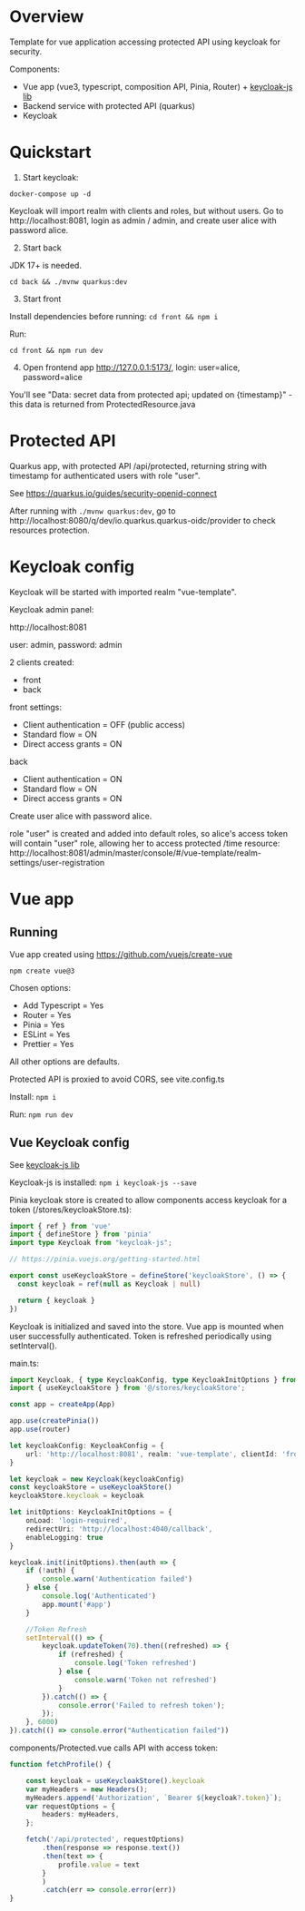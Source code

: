 # Overview

Template for vue application accessing protected API using keycloak for security.

Components:
* Vue app (vue3, typescript, composition API, Pinia, Router) + [keycloak-js lib](https://www.keycloak.org/securing-apps/vue)
* Backend service with protected API (quarkus)
* Keycloak

# Quickstart

1. Start keycloak:

```shell
docker-compose up -d
```

Keycloak will import realm with clients and roles, but without users. Go to http://localhost:8081, login as admin / admin, and create user alice with password alice.

2. Start back

JDK 17+ is needed.

```shell
cd back && ./mvnw quarkus:dev
```

3. Start front

Install dependencies before running: ```cd front && npm i```

Run:

```shell
cd front && npm run dev
```

4. Open frontend app http://127.0.0.1:5173/, login: user=alice, password=alice

You'll see "Data: secret data from protected api; updated on {timestamp}" - this data is returned from ProtectedResource.java

# Protected API

Quarkus app, with protected API /api/protected, returning string with timestamp for authenticated users with role "user".

See https://quarkus.io/guides/security-openid-connect

After running with ```./mvnw quarkus:dev```, go to http://localhost:8080/q/dev/io.quarkus.quarkus-oidc/provider to check resources protection.

# Keycloak config
Keycloak will be started with imported realm "vue-template".

Keycloak admin panel:

http://localhost:8081

user: admin, password: admin

2 clients created:
* front
* back

front settings:
* Client authentication = OFF (public access)
* Standard flow = ON
* Direct access grants = ON

back 
* Client authentication = ON
* Standard flow = ON
* Direct access grants = ON

Create user alice with password alice.

role "user" is created and added into default roles, so alice's access token will contain "user" role, allowing her to access protected /time resource: http://localhost:8081/admin/master/console/#/vue-template/realm-settings/user-registration 

# Vue app

## Running
Vue app created using https://github.com/vuejs/create-vue

```shell
npm create vue@3
```

Chosen options:
* Add Typescript = Yes
* Router = Yes
* Pinia = Yes
* ESLint = Yes
* Prettier = Yes

All other options are defaults.

Protected API is proxied to avoid CORS, see vite.config.ts

Install: ```npm i```

Run: ```npm run dev```

## Vue Keycloak config

See [keycloak-js lib](https://www.keycloak.org/securing-apps/vue)

Keycloak-js is installed: ```npm i keycloak-js --save```

Pinia keycloak store is created to allow components access keycloak for a token (/stores/keycloakStore.ts):

```typescript
import { ref } from 'vue'
import { defineStore } from 'pinia'
import type Keycloak from "keycloak-js";

// https://pinia.vuejs.org/getting-started.html

export const useKeycloakStore = defineStore('keycloakStore', () => {
  const keycloak = ref(null as Keycloak | null)

  return { keycloak }
})

```

Keycloak is initialized and saved into the store. Vue app is mounted when user successfully authenticated. Token is refreshed periodically using setInterval().

main.ts:

```typescript
import Keycloak, { type KeycloakConfig, type KeycloakInitOptions } from "keycloak-js";
import { useKeycloakStore } from '@/stores/keycloakStore';

const app = createApp(App)

app.use(createPinia())
app.use(router)

let keycloakConfig: KeycloakConfig = {
    url: 'http://localhost:8081', realm: 'vue-template', clientId: 'front'
}

let keycloak = new Keycloak(keycloakConfig)
const keycloakStore = useKeycloakStore()
keycloakStore.keycloak = keycloak

let initOptions: KeycloakInitOptions = {
    onLoad: 'login-required',
    redirectUri: 'http://localhost:4040/callback',
    enableLogging: true
}

keycloak.init(initOptions).then(auth => {
    if (!auth) {
        console.warn('Authentication failed')
    } else {
        console.log('Authenticated')
        app.mount('#app')
    }

    //Token Refresh
    setInterval(() => {
        keycloak.updateToken(70).then((refreshed) => {
            if (refreshed) {
                console.log('Token refreshed')
            } else {
                console.warn('Token not refreshed')
            }
        }).catch(() => {
            console.error('Failed to refresh token');
        });
    }, 6000)
}).catch(() => console.error("Authentication failed"))
```

components/Protected.vue calls API with access token:

```typescript
function fetchProfile() {

    const keycloak = useKeycloakStore().keycloak
    var myHeaders = new Headers();
    myHeaders.append('Authorization', `Bearer ${keycloak?.token}`);
    var requestOptions = {
        headers: myHeaders,
    };

    fetch('/api/protected', requestOptions)
        .then(response => response.text())
        .then(text => {
            profile.value = text
        }
        )
        .catch(err => console.error(err))
}
```
